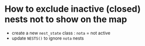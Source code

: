 
# How to exclude inactive (closed) nests not to show on the map
 - create a new `nest_state` class : `nota` = not active
 - update `NESTS()` to ignore `nota` nests

